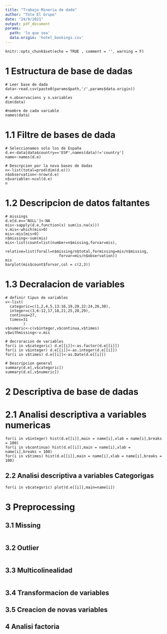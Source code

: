 ```yaml
---
title: "Trabajo Mineria de dada"
author: "Toto El Grupo"
date: "24/9/2021"
output: pdf_document
params:
  path: 'lo que sea'
  data.origin: 'hotel_bookings.csv'
---
```


```{r setup, include=FALSE}
knitr::opts_chunk$set(echo = TRUE , comment = '', warning = F)
```

# 1 Estructura de base de dadas

```{r Data Read}
# Leer base de dada
data<-read.csv(paste0(params$path,'/',params$data.origin))

# n.observacions y n.variables
dim(data)

#nombre de cada variable
names(data)
```

# 1.1 Filtre de bases de dada

```{r Data Selection}
# Seleccionamos solo los de España
d.e<-data[data$country=='ESP',names(data)!='country']
name<-names(d.e)

# Descrpcion por la nova bases de dadas
n<-list(total=prod(dim(d.e)))
n$observation<-nrow(d.e)
n$variable<-ncol(d.e)
n
```

# 1.2 Descripcion de datos faltantes

```{r missing description}
# missings
d.e[d.e=='NULL']<-NA
mis<-sapply(d.e,function(x) sum(is.na(x)))
v.mis<-which(mis>0)
mis<-mis[mis>0]
n$missing<-sum(mis)
mis<-list(count=list(number=n$missing,forvar=mis),
          relative=list(forall=n$missing/n$total,formissing=mis/n$missing,
                        forvar=mis/n$observation))
mis
barplot(mis$count$forvar,col = c(2,3))
```

# 1.3 Decralacion de variables

```{r Data Decralation}
# definir tipus de variables
v<-list(
  categoric=c(1,2,4,5,13:16,19,20,22:24,26,30),
  integer=c(3,6:12,17,18,21,25,28,29),
  continua=27,
  times=31
        )
v$numeric<-c(v$integer,v$continua,v$times)
v$withmissing<-v.mis

# decraracion de variables
for(i in v$categoric) d.e[[i]]<-as.factor(d.e[[i]])
for(i in v$integer) d.e[[i]]<-as.integer(d.e[[i]])
for(i in v$times) d.e[[i]]<-as.Date(d.e[[i]])

# Descripcion general
summary(d.e[,v$categoric])
summary(d.e[,v$numeric])
```

# 2 Descriptiva de base de dadas

# 2.1 Analisi descriptiva a variables numericas

```{r}
for(i in v$integer) hist(d.e[[i]],main = name[i],xlab = name[i],breaks = 100)
for(i in v$continua) hist(d.e[[i]],main = name[i],xlab = name[i],breaks = 100)
for(i in v$times) hist(d.e[[i]],main = name[i],xlab = name[i],breaks = 100)
```

## 2.2 Analisi descriptiva a variables Categorigas

```{r}
for(i in v$categoric) plot(d.e[[i]],main=name[i])

```

# 3 Preprocessing

## 3.1 Missing

```{r}

```

## 3.2 Outlier

```{r}

```

## 3.3 Multicolinealidad

```{r}

```

## 3.4 Transformacion de variables

## 3.5 Creacion de novas variables

## 4 Analisi factoria

